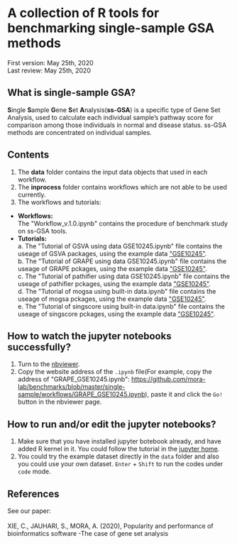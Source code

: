 # A collection of R tools for benchmarking single-sample GSA methods
First version: May 25th, 2020<br>
Last review: May 25th, 2020
## What is single-sample GSA?
**S**ingle **S**ample **G**ene **S**et **A**nalysis(**ss-GSA**) is a specific type of Gene Set Analysis, used to calculate each individual sample’s pathway score for comparison among those individuals in normal and disease status. ss-GSA methods are concentrated on individual samples.
## Contents
1. The **data** folder contains the input data objects that used in each workflow. <br>
2. The **inprocess** folder contains workflows which are not able to be used currently. <br>
3. The workflows and tutorials:
* **Workflows:**  <br>
The "Workflow_v.1.0.ipynb" contains the procedure of benchmark study on ss-GSA tools.
* **Tutorials:** <br>
a. The "Tutorial of GSVA using data GSE10245.ipynb" file contains the useage of GSVA packages, using the example data ["GSE10245"](https://github.com/mora-lab/benchmarks/blob/master/single-sample/workflows/data/GSE10245.RDS). <br>
b. The "Tutorial of GRAPE using data GSE10245.ipynb" file contains the useage of GRAPE pckages, using the example data ["GSE10245"](https://github.com/mora-lab/benchmarks/blob/master/single-sample/workflows/data/GSE10245.RDS). <br>
c. The "Tutorial of pathifier using data GSE10245.ipynb" file contains the useage of pathifier pckages, using the example data ["GSE10245"](https://github.com/mora-lab/benchmarks/blob/master/single-sample/workflows/data/GSE10245.RDS). <br>
d. The "Tutorial of mogsa using built-in data.ipynb" file contains the useage of mogsa pckages, using the example data ["GSE10245"](https://github.com/mora-lab/benchmarks/blob/master/single-sample/workflows/data/GSE10245.RDS). <br>
e. The "Tutorial of singscore using built-in data.ipynb" file contains the useage of singscore pckages, using the example data ["GSE10245"](https://github.com/mora-lab/benchmarks/blob/master/single-sample/workflows/data/GSE10245.RDS). 

## How to watch the jupyter notebooks successfully?
1. Turn to the [nbviewer](https://nbviewer.jupyter.org/).
2. Copy the website address of the `.ipynb` file(For example, copy the address of "GRAPE_GSE10245.ipynb": https://github.com/mora-lab/benchmarks/blob/master/single-sample/workflows/GRAPE_GSE10245.ipynb), paste it and click the `Go!` button in the nbviewer page.
## How to run and/or edit the jupyter notebooks?
1. Make sure that you have installed jupyter botebook already, and have added R kernel in it. You could follow the tutorial in the [jupyter home](https://jupyter.org/install).
2. You could try the example dataset directly in the `data` folder and also you could use your own dataset. `Enter` + `Shift` to  run the codes under `code` mode. 
## References
See our paper:<br><br>
XIE, C., JAUHARI, S., MORA, A. (2020), Popularity and performance of bioinformatics software -The case of gene set analysis
